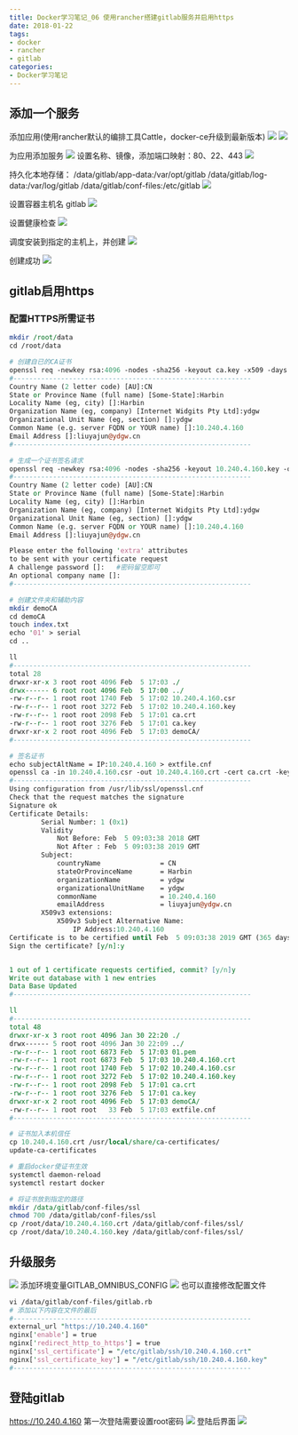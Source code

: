 ```yaml
---
title: Docker学习笔记_06 使用rancher搭建gitlab服务并启用https
date: 2018-01-22
tags:
- docker
- rancher
- gitlab
categories:
- Docker学习笔记
---
```


## 添加一个服务
添加应用(使用rancher默认的编排工具Cattle，docker-ce升级到最新版本)
![](http://p2c0rtsgc.bkt.clouddn.com/0205_rancher_01.png)
![](http://p2c0rtsgc.bkt.clouddn.com/0205_rancher_02.png)

为应用添加服务
![](http://p2c0rtsgc.bkt.clouddn.com/0205_rancher_03.png)
设置名称、镜像，添加端口映射：80、22、443
![](http://p2c0rtsgc.bkt.clouddn.com/0205_rancher_04.png)

持久化本地存储：
/data/gitlab/app-data:/var/opt/gitlab
/data/gitlab/log-data:/var/log/gitlab
/data/gitlab/conf-files:/etc/gitlab
![](http://p2c0rtsgc.bkt.clouddn.com/0205_rancher_05.png)

设置容器主机名 gitlab
![](http://p2c0rtsgc.bkt.clouddn.com/0205_rancher_06.png)

设置健康检查
![](http://p2c0rtsgc.bkt.clouddn.com/0207_rancher_05.png)

调度安装到指定的主机上，并创建
![](http://p2c0rtsgc.bkt.clouddn.com/0205_rancher_08.png)

创建成功
![](http://p2c0rtsgc.bkt.clouddn.com/0205_rancher_09.png)

## gitlab启用https
### 配置HTTPS所需证书
```perl
mkdir /root/data
cd /root/data

# 创建自已的CA证书
openssl req -newkey rsa:4096 -nodes -sha256 -keyout ca.key -x509 -days 365 -out ca.crt
#------------------------------------------------------------
Country Name (2 letter code) [AU]:CN
State or Province Name (full name) [Some-State]:Harbin
Locality Name (eg, city) []:Harbin
Organization Name (eg, company) [Internet Widgits Pty Ltd]:ydgw
Organizational Unit Name (eg, section) []:ydgw
Common Name (e.g. server FQDN or YOUR name) []:10.240.4.160
Email Address []:liuyajun@ydgw.cn
#------------------------------------------------------------

# 生成一个证书签名请求
openssl req -newkey rsa:4096 -nodes -sha256 -keyout 10.240.4.160.key -out 10.240.4.160.csr
#------------------------------------------------------------
Country Name (2 letter code) [AU]:CN
State or Province Name (full name) [Some-State]:Harbin
Locality Name (eg, city) []:Harbin
Organization Name (eg, company) [Internet Widgits Pty Ltd]:ydgw
Organizational Unit Name (eg, section) []:ydgw
Common Name (e.g. server FQDN or YOUR name) []:10.240.4.160
Email Address []:liuyajun@ydgw.cn

Please enter the following 'extra' attributes
to be sent with your certificate request
A challenge password []:   #密码留空即可
An optional company name []:
#------------------------------------------------------------

# 创建文件夹和辅助内容
mkdir demoCA
cd demoCA
touch index.txt
echo '01' > serial
cd ..

ll
#------------------------------------------------------------
total 28
drwxr-xr-x 3 root root 4096 Feb  5 17:03 ./
drwx------ 6 root root 4096 Feb  5 17:00 ../
-rw-r--r-- 1 root root 1740 Feb  5 17:02 10.240.4.160.csr
-rw-r--r-- 1 root root 3272 Feb  5 17:02 10.240.4.160.key
-rw-r--r-- 1 root root 2098 Feb  5 17:01 ca.crt
-rw-r--r-- 1 root root 3276 Feb  5 17:01 ca.key
drwxr-xr-x 2 root root 4096 Feb  5 17:03 demoCA/
#------------------------------------------------------------

# 签名证书
echo subjectAltName = IP:10.240.4.160 > extfile.cnf
openssl ca -in 10.240.4.160.csr -out 10.240.4.160.crt -cert ca.crt -keyfile ca.key -extfile extfile.cnf -outdir .
#------------------------------------------------------------
Using configuration from /usr/lib/ssl/openssl.cnf
Check that the request matches the signature
Signature ok
Certificate Details:
        Serial Number: 1 (0x1)
        Validity
            Not Before: Feb  5 09:03:38 2018 GMT
            Not After : Feb  5 09:03:38 2019 GMT
        Subject:
            countryName               = CN
            stateOrProvinceName       = Harbin
            organizationName          = ydgw
            organizationalUnitName    = ydgw
            commonName                = 10.240.4.160
            emailAddress              = liuyajun@ydgw.cn
        X509v3 extensions:
            X509v3 Subject Alternative Name: 
                IP Address:10.240.4.160
Certificate is to be certified until Feb  5 09:03:38 2019 GMT (365 days)
Sign the certificate? [y/n]:y


1 out of 1 certificate requests certified, commit? [y/n]y
Write out database with 1 new entries
Data Base Updated
#------------------------------------------------------------

ll
#------------------------------------------------------------
total 48
drwxr-xr-x 3 root root 4096 Jan 30 22:20 ./
drwx------ 5 root root 4096 Jan 30 22:09 ../
-rw-r--r-- 1 root root 6873 Feb  5 17:03 01.pem
-rw-r--r-- 1 root root 6873 Feb  5 17:03 10.240.4.160.crt
-rw-r--r-- 1 root root 1740 Feb  5 17:02 10.240.4.160.csr
-rw-r--r-- 1 root root 3272 Feb  5 17:02 10.240.4.160.key
-rw-r--r-- 1 root root 2098 Feb  5 17:01 ca.crt
-rw-r--r-- 1 root root 3276 Feb  5 17:01 ca.key
drwxr-xr-x 2 root root 4096 Feb  5 17:03 demoCA/
-rw-r--r-- 1 root root   33 Feb  5 17:03 extfile.cnf
#------------------------------------------------------------

# 证书加入本机信任
cp 10.240.4.160.crt /usr/local/share/ca-certificates/
update-ca-certificates

# 重启docker使证书生效
systemctl daemon-reload
systemctl restart docker

# 将证书放到指定的路径
mkdir /data/gitlab/conf-files/ssl
chmod 700 /data/gitlab/conf-files/ssl
cp /root/data/10.240.4.160.crt /data/gitlab/conf-files/ssl/
cp /root/data/10.240.4.160.key /data/gitlab/conf-files/ssl/


```

## 升级服务
![](http://p2c0rtsgc.bkt.clouddn.com/0207_rancher_01.png)
添加环境变量GITLAB_OMNIBUS_CONFIG
![](http://p2c0rtsgc.bkt.clouddn.com/0207_rancher_02.png)
也可以直接修改配置文件
``` perl
vi /data/gitlab/conf-files/gitlab.rb
# 添加以下内容在文件的最后
#------------------------------------------------------------
external_url "https://10.240.4.160"
nginx['enable'] = true
nginx['redirect_http_to_https'] = true
nginx['ssl_certificate'] = "/etc/gitlab/ssh/10.240.4.160.crt"
nginx['ssl_certificate_key'] = "/etc/gitlab/ssh/10.240.4.160.key"
#------------------------------------------------------------
```

## 登陆gitlab
https://10.240.4.160
第一次登陆需要设置root密码
![](http://p2c0rtsgc.bkt.clouddn.com/0207_rancher_03.png)
登陆后界面
![](http://p2c0rtsgc.bkt.clouddn.com/0207_rancher_04.png)